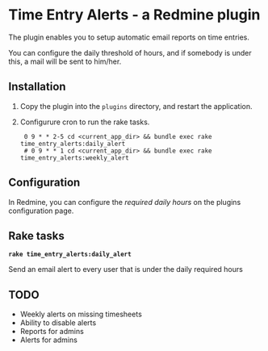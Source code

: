 # Time Entry Alerts - a Redmine plugin

The plugin enables you to setup automatic email reports on time entries.

You can configure the daily threshold of hours, and if somebody is under this,
a mail will be sent to him/her.


## Installation

1. Copy the plugin into the `plugins` directory, and restart the application.
2. Configurure cron to run the rake tasks.

        0 9 * * 2-5 cd <current_app_dir> && bundle exec rake time_entry_alerts:daily_alert
        # 0 9 * * 1 cd <current_app_dir> && bundle exec rake time_entry_alerts:weekly_alert

## Configuration

In Redmine, you can configure the *required daily hours* on the plugins
configuration page.


## Rake tasks

**`rake time_entry_alerts:daily_alert`**

Send an email alert to every user that is under the daily required hours


## TODO

* Weekly alerts on missing timesheets
* Ability to disable alerts
* Reports for admins
* Alerts for admins


